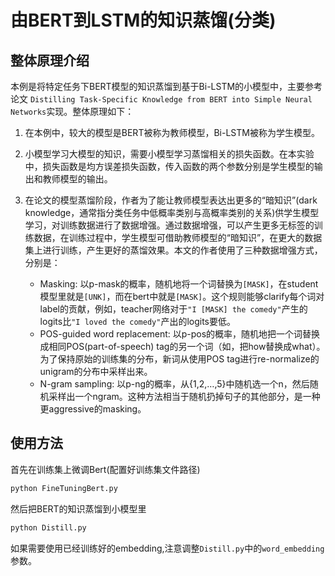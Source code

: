 由BERT到LSTM的知识蒸馏(分类)
============


整体原理介绍
------------

本例是将特定任务下BERT模型的知识蒸馏到基于Bi-LSTM的小模型中，主要参考论文 `Distilling Task-Specific Knowledge from BERT into Simple Neural Networks`实现。整体原理如下：
    
1. 在本例中，较大的模型是BERT被称为教师模型，Bi-LSTM被称为学生模型。

2. 小模型学习大模型的知识，需要小模型学习蒸馏相关的损失函数。在本实验中，损失函数是均方误差损失函数，传入函数的两个参数分别是学生模型的输出和教师模型的输出。

3. 在论文的模型蒸馏阶段，作者为了能让教师模型表达出更多的“暗知识”(dark knowledge，通常指分类任务中低概率类别与高概率类别的关系)供学生模型学习，对训练数据进行了数据增强。通过数据增强，可以产生更多无标签的训练数据，在训练过程中，学生模型可借助教师模型的“暗知识”，在更大的数据集上进行训练，产生更好的蒸馏效果。本文的作者使用了三种数据增强方式，分别是：

   - Masking: 以p-mask的概率，随机地将一个词替换为``[MASK]``，在student模型里就是``[UNK]``，而在bert中就是``[MASK]``。这个规则能够clarify每个词对label的贡献，例如，teacher网络对于``"I [MASK] the comedy"``产生的logits比``"I loved the comedy"``产出的logits要低。
   - POS-guided word replacement: 以p-pos的概率，随机地把一个词替换成相同POS(part-of-speech) tag的另一个词（如，把how替换成what）。为了保持原始的训练集的分布，新词从使用POS tag进行re-normalize的unigram的分布中采样出来。
   - N-gram sampling: 以p-ng的概率，从{1,2,…,5}中随机选一个n，然后随机采样出一个ngram。这种方法相当于随机扔掉句子的其他部分，是一种更aggressive的masking。


## 使用方法

首先在训练集上微调Bert(配置好训练集文件路径)
```bash
python FineTuningBert.py
```

然后把BERT的知识蒸馏到小模型里
```bash
python Distill.py
```

如果需要使用已经训练好的embedding,注意调整`Distill.py`中的`word_embedding`参数。

